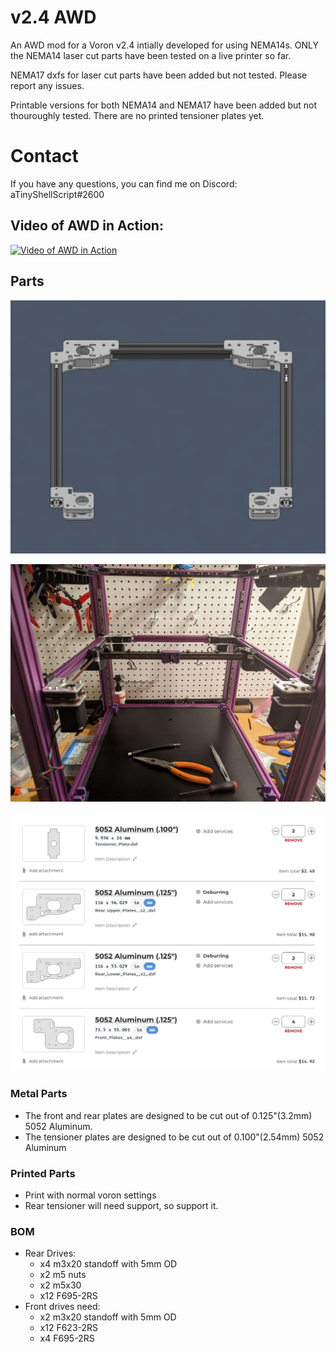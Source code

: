 # v2.4 AWD
An AWD mod for a Voron v2.4 intially developed for using NEMA14s. ONLY the NEMA14 laser cut parts have been tested on a live printer so far.

NEMA17 dxfs for laser cut parts have been added but not tested. Please report any issues.

Printable versions for both NEMA14 and NEMA17 have been added but not thouroughly tested. There are no printed tensioner plates yet.

# Contact

If you have any questions, you can find me on Discord: aTinyShellScript#2600

## Video of AWD in Action:
[![Video of AWD in Action](https://img.youtube.com/vi/Lp676hJnY2M/maxresdefault.jpg)](https://www.youtube.com/watch?v=Lp676hJnY2M)

## Parts

![Gantry](/Images/Gantry.png)

![Belted Up](/Images/Belted_v1.jpg)

![Metal Bits](/Images/SCScart.png)

### Metal Parts

- The front and rear plates are designed to be cut out of 0.125"(3.2mm) 5052 Aluminum.
- The tensioner plates are designed to be cut out of 0.100"(2.54mm) 5052 Aluminum

### Printed Parts

- Print with normal voron settings
- Rear tensioner will need support, so support it.

### BOM

- Rear Drives:
    - x4 m3x20 standoff with 5mm OD
    - x2 m5 nuts
    - x2 m5x30
    - x12 F695-2RS
- Front drives need:
    - x2 m3x20 standoff with 5mm OD
    - x12 F623-2RS
    - x4 F695-2RS
